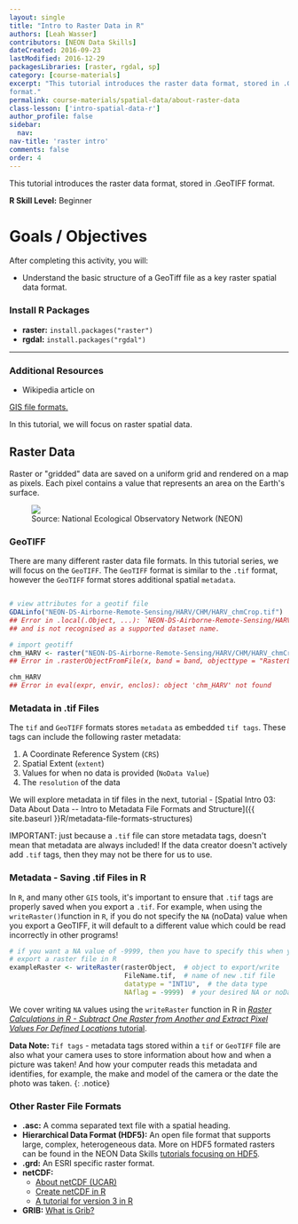 ```yaml
---
layout: single
title: "Intro to Raster Data in R"
authors: [Leah Wasser]
contributors: [NEON Data Skills]
dateCreated: 2016-09-23
lastModified: 2016-12-29
packagesLibraries: [raster, rgdal, sp]
category: [course-materials]
excerpt: "This tutorial introduces the raster data format, stored in .GeoTIFF
format."
permalink: course-materials/spatial-data/about-raster-data
class-lesson: ['intro-spatial-data-r']
author_profile: false
sidebar:
  nav:
nav-title: 'raster intro'
comments: false
order: 4
---
```



This tutorial introduces the raster data format, stored in .GeoTIFF
format.

**R Skill Level:** Beginner

<div class="notice--success" markdown="1">


# Goals / Objectives

After completing this activity, you will:

* Understand the basic structure of a GeoTiff file as a key raster spatial data
format.

### Install R Packages

* **raster:** `install.packages("raster")`
* **rgdal:** `install.packages("rgdal")`


****

### Additional Resources

* Wikipedia article on
<a href="https://en.wikipedia.org/wiki/GIS_file_formats" target="_blank">
GIS file formats.</a>

</div>



In this tutorial, we will focus on raster spatial data.


## Raster Data

Raster or "gridded" data are saved on a uniform grid and rendered on a map
as pixels. Each pixel contains a value that represents an area on the Earth's
surface.

<figure>
    <a href="{{site.baseurl}}/images/dc-spatial-intro/raster_concept.png">
    <img src="{{site.baseurl}}/images/dc-spatial-intro/raster_concept.png">
    </a>
    <figcaption> Source: National Ecological Observatory Network (NEON)
    </figcaption>
</figure>


### GeoTIFF

There are many different raster data file formats. In this tutorial series, we
will focus on the `GeoTIFF`. The `GeoTIFF` format is similar to the `.tif`
format, however the `GeoTIFF` format stores additional spatial `metadata`.


```r

# view attributes for a geotif file
GDALinfo("NEON-DS-Airborne-Remote-Sensing/HARV/CHM/HARV_chmCrop.tif")
## Error in .local(.Object, ...): `NEON-DS-Airborne-Remote-Sensing/HARV/CHM/HARV_chmCrop.tif' does not exist in the file system,
## and is not recognised as a supported dataset name.

# import geotiff
chm_HARV <- raster("NEON-DS-Airborne-Remote-Sensing/HARV/CHM/HARV_chmCrop.tif")
## Error in .rasterObjectFromFile(x, band = band, objecttype = "RasterLayer", : Cannot create a RasterLayer object from this file. (file does not exist)

chm_HARV
## Error in eval(expr, envir, enclos): object 'chm_HARV' not found
```


### Metadata in .tif Files

The `tif` and `GeoTIFF` formats stores `metadata` as embedded `tif tags`. These
tags can include the following raster metadata:

1. A Coordinate Reference System (`CRS`)
2. Spatial Extent (`extent`)
3. Values for when no data is provided (`NoData Value`)
4. The `resolution` of the data


We will explore metadata in tif files in the next, tutorial -
[Spatial Intro 03: Data About Data -- Intro to Metadata File Formats and Structure]({{ site.baseurl }}R/metadata-file-formats-structures)

IMPORTANT: just because a `.tif` file can store metadata tags, doesn't mean
that metadata are always included! If the data creator doesn't actively add
`.tif` tags, then they may not be there for us to use.

### Metadata - Saving .tif Files in R

In `R`, and many other `GIS` tools, it's important to ensure that `.tif` tags
are properly saved when you export a `.tif`. For example, when using the
`writeRaster()`function in `R`, if you do not specify the `NA` (noData) value
when you export a GeoTIFF, it will default to a different value which could be
read incorrectly in other programs!


```r
# if you want a NA value of -9999, then you have to specify this when you
# export a raster file in R
exampleRaster <- writeRaster(rasterObject,  # object to export/write
                             FileName.tif,  # name of new .tif file
                             datatype = "INT1U",  # the data type
                             NAflag = -9999)  # your desired NA or noData value
```

We cover writing `NA` values using the `writeRaster` function in R in
[*Raster Calculations in R - Subtract One Raster from Another and Extract Pixel Values For Defined Locations* tutorial](http://neondataskills.org/R/Raster-Calculations-In-R).

<i class="fa fa-star"></i> **Data Note:** `Tif tags` - metadata tags stored
within a `tif` or `GeoTIFF` file are also what your camera uses to store
information about how and when a picture was taken! And how your computer reads
this metadata and identifies, for example, the make and model of the camera or
the date the photo was taken.
{: .notice}

### Other Raster File Formats

* **.asc:** A comma separated text file with a spatial heading.
* **Hierarchical Data Format (HDF5):** An open file format that supports large,
complex, heterogeneous data. More on HDF5 formated rasters can be found in the
NEON Data Skills [tutorials focusing on HDF5](http://neondataskills.org/HDF5/).
* **.grd:** An ESRI specific raster format.
* **netCDF:**
    + <a href="http://www.unidata.ucar.edu/software/netcdf/docs/faq.html" target="_blank">About netCDF (UCAR)</a>
    + <a href="https://publicwiki.deltares.nl/display/OET/Creating+a+netCDF+file+with+R" target="_blank">Create netCDF in R</a>
    + <a href="http://geog.uoregon.edu/bartlein/courses/geog607/Rmd/netCDF_01.htm" target="_blank">A tutorial for version 3 in R</a>
* **GRIB:** <a href="http://luckgrib.com/tutorials/2015/07/23/what-is-grib.html" target="_blank">What is Grib?</a>
